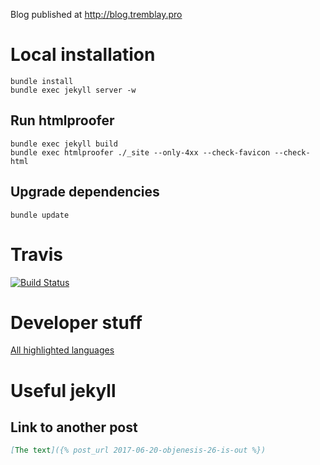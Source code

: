 Blog published at http://blog.tremblay.pro

# Local installation

```shell script
bundle install
bundle exec jekyll server -w
```

## Run htmlproofer

```shell script
bundle exec jekyll build
bundle exec htmlproofer ./_site --only-4xx --check-favicon --check-html
```

## Upgrade dependencies

```shell script
bundle update
```
# Travis

[![Build Status](https://travis-ci.org/henri-tremblay/henri-tremblay.github.io.svg?branch=master)](https://travis-ci.org/henri-tremblay/henri-tremblay.github.io)

# Developer stuff

[All highlighted languages](https://github.com/github/linguist/blob/master/lib/linguist/languages.yml)

# Useful jekyll

## Link to another post

```markdown
[The text]({% post_url 2017-06-20-objenesis-26-is-out %}) 
```
